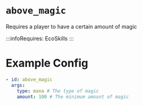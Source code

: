 # `above_magic`

Requires a player to have a certain amount of magic

:::infoRequires:
EcoSkills
:::

# Example Config
```yaml
- id: above_magic
  args:
    type: mana # The type of magic
    amount: 100 # The minimum amount of magic
```
